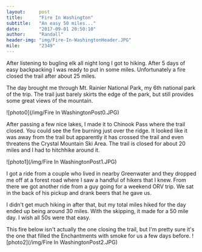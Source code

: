 ```yaml
---
layout:     post
title:      "Fire In Washington"
subtitle:   "An easy 50 miles..."
date:       "2017-09-01 20:50:10"
author:     "Randall"
header-img: "img/Fire-In-WashingtonHeader.JPG"
mile:       "2349"
---
```

After listening to bugling elk all night long I got to hiking. After 5 days of easy backpacking I was ready to put in some miles. Unfortunately a fire closed the trail after about 25 miles.

The day brought me through Mt. Rainier National Park, my 6th national park of the trip. The trail just barely skirts the edge of the park, but still provides some great views of the mountain.

![photo0](/img/Fire In WashingtonPost0.JPG)

After passing a few nice lakes, I made it to Chinook Pass where the trail closed. You could see the fire burning just over the ridge. It looked like it was away from the trail but apparently it has crossed the trail and even threatens the Crystal Mountain Ski Area. The trail is closed for about 20 miles and I had to hitchhike around it.

![photo1](/img/Fire In WashingtonPost1.JPG)

I got a ride from a couple who lived in nearby Greenwater and they dropped me off at a forest road where I saw a handful of hikers that I knew. From there we got another ride from a guy going for a weekend ORV trip. We sat in the back of his pickup and drank beers that he gave us. 

I didn't get much hiking in after that, but my total miles hiked for the day ended up being around 30 miles. With the skipping, it made for a 50 mile day. I wish all 50s were that easy.

This fire below isn't actually the one closing the trail, but I'm pretty sure it's the one that filled the Enchantments with smoke for us a few days before.
![photo2](/img/Fire In WashingtonPost2.JPG)
